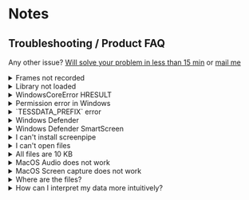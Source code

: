 
# Notes

## Troubleshooting / Product FAQ

Any other issue? [Will solve your problem in less than 15 min](https://cal.com/louis030195/screenpipe) or [mail me](mailto:louis@screenpi.pe)

  <details>
  <summary>Frames not recorded</summary>

  Try a different monitor. `screenpipe --list-monitors` and `screenpipe --monitor-id <monitor id>`
    
  </details>

  <details>

  <summary>Library not loaded</summary>

  >dyld[60479]: Library not loaded: screenpipe-vision/lib/libscreenpipe_arm64.dylib
  Referenced from: <805CE854-929E-36F6-AC66-9CEBA7A073BC> /Applications/screenpipe.app/Contents/MacOS/screenpipe
  Reason: tried: '/Users/louisbeaumont/.wasmedge/lib/libscreenpipe_arm64.dylib' (no such file), 'screenpipe-vision/lib/libscreenpipe_arm64.dylib' (no such file), '/System/Volumes/Preboot/Cryptexes/OSscreenpipe-vision/lib/libscreenpipe_arm64.dylib' (no such file), 'screenpipe-vision/lib/libscreenpipe_arm64.dylib' (no such file)
Abort trap: 6
>

  i'll investigate this issue now, in the meantime you can do this:
  
  ```
  brew tap mediar-ai/screenpipe https://github.com/mediar-ai/screenpipe.git
  brew install screenpipe
  ```
  
  
  and then 
  
  ```
  cd
  screenpipe --ocr-engine apple-native
  ```
  
  </details>

  <details>

  <summary>WindowsCoreError HRESULT</summary>

  Sometimes this happen when computer goes to sleep for long. Just restart. We're going to make it fix itself automatically soon.

  </details>
  
  <details>

  <summary>Permission error in Windows</summary>

  If you run into this error in your CMD terminal using CLI you should run the terminal as administrator (right click on the icon)
  
  </details>
  
  <details>

  <summary>`TESSDATA_PREFIX` error</summary>

  This can happen on Windows. 
  
  - Type "environment" in the search bar of Windows, and click environment variables.
  - Click "new" (the first one).
  - The key will be `TESSDATA_PREFIX` and the value will be the path you installed screenpipe (default is `C:\Users\<your username>\AppData\Local\screenpipe`)

  You can also try our experimental Windows OCR engine by adding `--ocr-engine windows-native` which sould solve the above problem too

  </details>

  <details>

  <summary>Windows Defender</summary>

  Windows can sometimes delete screenpipe app, detected as a virus, this is obviously not a virus, and the code is here, open, you can check.

  You can solve this by going to your Defender settings and classify screenpipe as authorized.

  </details>

  <details>

  <summary>Windows Defender SmartScreen</summary>

  Windows will ask you this because we didn't sign the app yet. Be reassured, it's open source and secure, we have nothing to hide, press run anyway:

  ![image](https://github.com/user-attachments/assets/8e43d2e4-e178-4d3e-8210-712326d59c97)

  </details>

  <details>
  <summary>I can't install screenpipe</summary>

  Make sure to press control + right click on the `.dmg` file and press open
  
  <img width="372" alt="Screenshot 2024-07-24 at 16 07 22" src="https://github.com/user-attachments/assets/1b077f0f-0b90-4d40-b61d-ba11c8a8285c">

  Then drag the app to your application folder
  <img width="772" alt="Screenshot 2024-07-24 at 16 07 26" src="https://github.com/user-attachments/assets/452bf468-75b9-41e4-b068-7ac28f4f84be">

  Then again press control + right click on the app in applications and press open YOU NEED TO DO IT TWICE HERE
  <img width="1032" alt="Screenshot 2024-07-24 at 16 07 41" src="https://github.com/user-attachments/assets/3fe31dca-82d5-4edb-9116-62f12624edbd">
  Again you need to do it twice to open it, this won't ask it again in the future


</details>

<details>
  <summary>I can't open files</summary>

  Sometimes the file is still being written to, so wait a bit and try again.

</details>

<details>
  <summary>All files are 10 KB</summary>
  
  Some audio files might be small, like when there is no sound at all.
</details>

<details>
  <summary>MacOS Audio does not work</summary>
  
  Make sure to enable permissions in settings. 
  <img width="827" alt="Screenshot 2024-07-24 at 16 08 51" src="https://github.com/user-attachments/assets/799c0834-8d35-476b-80f8-67f94342b891">

  Still does not work? Remove and re-enable the permission: click on screenpipe and click the minus "-" icon:
  
![Screenshot 2024-07-30 at 14 41 33](https://github.com/user-attachments/assets/3b67bd52-c9a1-4fb0-a4be-3e7713c54ebd)

  Then restart screenpipe and the dialog of permission should pop again and enable it, restarting screenpipe

</details>

<details>
  <summary>MacOS Screen capture does not work</summary>
  
   Make sure to enable permissions in settings. 
  <img width="827" alt="Screenshot 2024-07-24 at 16 08 51" src="https://github.com/user-attachments/assets/799c0834-8d35-476b-80f8-67f94342b891">

  Still does not work? Remove and re-enable the permission: click on screenpipe and click the minus "-" icon:
  
![Screenshot 2024-07-30 at 14 41 33](https://github.com/user-attachments/assets/3b67bd52-c9a1-4fb0-a4be-3e7713c54ebd)

  Then restart screenpipe and the dialog of permission should pop again and enable it, restarting screenpipe

</details>

<details>
  <summary>Where are the files?</summary>

    Windows: Using the CLI, your data should be in C:\Users\YOUR_USER\.screenpipe
    MacOs/Linux: Using the CLI, your data should be in ~/.screenpipe

    Windows: Using the app, you can find the data in C:\Users\AppData\Local\screenpipe
    MacOS: Using the app, you can find the data in ~/Library/Application Support/screenpipe
    Linux: Using the app, you can find the data in ~/.config/screenpipe
  
</details>

<details>
  <summary>How can I interpret my data more intuitively?</summary>

  We recommend using [TablePlus](https://tableplus.com/) to open the SQLite database located alongside the data. 
</details>